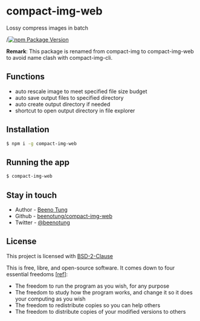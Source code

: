 # compact-img-web

Lossy compress images in batch

/[![npm Package Version](https://img.shields.io/npm/v/compact-img-web.svg?maxAge=3600)](https://www.npmjs.com/package/compact-img-web)

**Remark**:
This package is renamed from compact-img to compact-img-web to avoid name clash with compact-img-cli.

## Functions
- auto rescale image to meet specified file size budget
- auto save output files to specified directory
- auto create output directory if needed
- shortcut to open output directory in file explorer

## Installation

```bash
$ npm i -g compact-img-web
```

## Running the app

```bash
$ compact-img-web
```

## Stay in touch

- Author - [Beeno Tung](https://beeno-tung.surge.sh)
- Github - [beenotung/compact-img-web](https://github.com/beenotung/compact-img-web)
- Twitter - [@beenotung](https://twitter.com/beenotung)

## License

This project is licensed with [BSD-2-Clause](./LICENSE)

This is free, libre, and open-source software. It comes down to four essential freedoms [[ref]](https://seirdy.one/2021/01/27/whatsapp-and-the-domestication-of-users.html#fnref:2):

- The freedom to run the program as you wish, for any purpose
- The freedom to study how the program works, and change it so it does your computing as you wish
- The freedom to redistribute copies so you can help others
- The freedom to distribute copies of your modified versions to others
